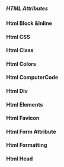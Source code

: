 ##### HTML Attributes
#### Html Block &Inline
#### Html CSS
####  Html Class
#### Html Colors
#### Html ComputerCode
#### Html Div
#### Html Elements
#### Html Favicon
#### Html Form Attribute
#### Html Formatting
#### Html Head
